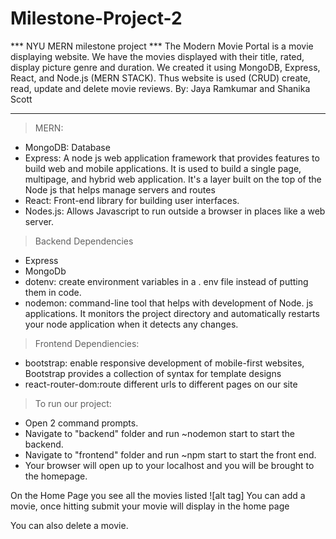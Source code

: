 # Milestone-Project-2
*** NYU MERN milestone project ***
The Modern Movie Portal is a movie displaying website. We have the movies displayed with their title, rated, display picture genre and duration.
We created it using MongoDB, Express, React, and Node.js (MERN STACK). Thus website is used (CRUD) create, read, update and delete movie reviews.
By: Jaya Ramkumar and Shanika Scott

---

> MERN:
- MongoDB: Database
- Express: A node js web application framework that provides features to build web and mobile applications. It is used to build a single page, multipage, and hybrid web application. It's a layer built on the top of the Node js that helps manage servers and routes
- React: Front-end library for building user interfaces.
- Nodes.js: Allows Javascript to run outside a browser in places like a web server.

> Backend Dependencies
- Express
- MongoDb
- dotenv: create environment variables in a . env file instead of putting them in code.
- nodemon: command-line tool that helps with development of Node. js applications. It monitors the project directory and automatically restarts your node application when it detects any changes.

> Frontend Dependiencies:
- bootstrap: enable responsive development of mobile-first websites, Bootstrap provides a collection of syntax for template designs
- react-router-dom:route different urls to different pages on our site

> To run our project:
- Open 2 command prompts.
- Navigate to "backend" folder and run ~nodemon start to start the backend.
- Navigate to "frontend" folder and run ~npm start to start the front end.
- Your browser will open up to your localhost and you will be brought to the homepage.

On the Home Page you see all the movies listed
![alt tag]
You can add a movie, once hitting submit your movie will display in the home page

You can also delete a movie.